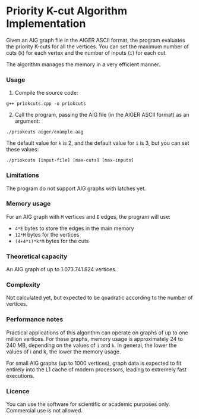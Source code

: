 # Priority K-cut Algorithm Implementation

Given an AIG graph file in the AIGER ASCII format, the program evaluates the priority K-cuts for all the vertices. You can set
the maximum number of cuts (`k`) for each vertex and the number of inputs (`i`) for each cut.

The algorithm manages the memory in a very efficient manner.

### Usage
1. Compile the source code:
```
g++ priokcuts.cpp -o priokcuts
```
2. Call the program, passing the AIG file (in the AIGER ASCII format) as an argument:
```
./priokcuts aiger/example.aag
```
The default value for `k` is 2, and the default value for `i` is 3, but you can set these values:
```
./priokcuts [input-file] [max-cuts] [max-inputs]
```
### Limitations
The program do not support AIG graphs with latches yet.

###	Memory usage

For an AIG graph with `M` vertices and `E` edges, the program will use:

* `4*E` bytes to store the edges in the main memory
* `12*M` bytes for the vertices
* `(4+4*i)*k*M` bytes for the cuts

### Theoretical capacity

An AIG graph of up to 1.073.741.824 vertices.

### Complexity

Not calculated yet, but expected to be quadratic according to the number of vertices.

### Performance notes

Practical applications of this algorithm can operate on graphs
of up to one million vertices. For these graphs, memory usage is
approximately 24 to 240 MB, depending on the values
of `i` and `k`. In general, the lower the values of i and k, the lower the memory usage.
	
For small AIG graphs (up to 1000 vertices), graph data is expected
to fit entirely into the L1 cache of modern processors,
leading to extremely fast executions.

### Licence

You can use the software for scientific or academic purposes only. Commercial use is not allowed.
